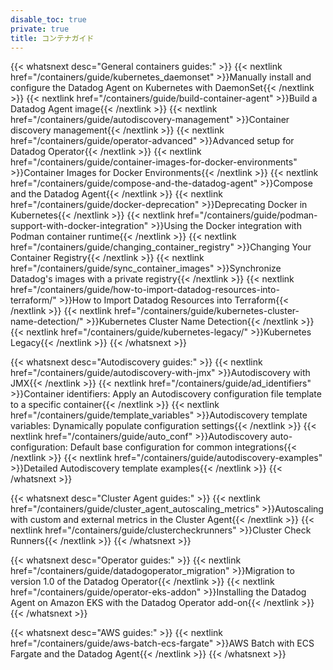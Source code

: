 ```yaml
---
disable_toc: true
private: true
title: コンテナガイド
---
```


{{< whatsnext desc="General containers guides:" >}}
    {{< nextlink href="/containers/guide/kubernetes_daemonset" >}}Manually install and configure the Datadog Agent on Kubernetes with DaemonSet{{< /nextlink >}}
    {{< nextlink href="/containers/guide/build-container-agent" >}}Build a Datadog Agent image{{< /nextlink >}}
    {{< nextlink href="/containers/guide/autodiscovery-management" >}}Container discovery management{{< /nextlink >}}
    {{< nextlink href="/containers/guide/operator-advanced" >}}Advanced setup for Datadog Operator{{< /nextlink >}}
    {{< nextlink href="/containers/guide/container-images-for-docker-environments" >}}Container Images for Docker Environments{{< /nextlink >}}
    {{< nextlink href="/containers/guide/compose-and-the-datadog-agent" >}}Compose and the Datadog Agent{{< /nextlink >}}
    {{< nextlink href="/containers/guide/docker-deprecation" >}}Deprecating Docker in Kubernetes{{< /nextlink >}}
    {{< nextlink href="/containers/guide/podman-support-with-docker-integration" >}}Using the Docker integration with Podman container runtime{{< /nextlink >}}
    {{< nextlink href="/containers/guide/changing_container_registry" >}}Changing Your Container Registry{{< /nextlink >}}
    {{< nextlink href="/containers/guide/sync_container_images" >}}Synchronize Datadog's images with a private registry{{< /nextlink >}}
    {{< nextlink href="/containers/guide/how-to-import-datadog-resources-into-terraform/" >}}How to Import Datadog Resources into Terraform{{< /nextlink >}}
    {{< nextlink href="/containers/guide/kubernetes-cluster-name-detection/" >}}Kubernetes Cluster Name Detection{{< /nextlink >}}
    {{< nextlink href="/containers/guide/kubernetes-legacy/" >}}Kubernetes Legacy{{< /nextlink >}}
{{< /whatsnext >}}

{{< whatsnext desc="Autodiscovery guides:" >}}
    {{< nextlink href="/containers/guide/autodiscovery-with-jmx" >}}Autodiscovery with JMX{{< /nextlink >}}
    {{< nextlink href="/containers/guide/ad_identifiers" >}}Container identifiers: Apply an Autodiscovery configuration file template to a specific container{{< /nextlink >}}
    {{< nextlink href="/containers/guide/template_variables" >}}Autodiscovery template variables: Dynamically populate configuration settings{{< /nextlink >}}
    {{< nextlink href="/containers/guide/auto_conf" >}}Autodiscovery auto-configuration: Default base configuration for common integrations{{< /nextlink >}}
    {{< nextlink href="/containers/guide/autodiscovery-examples" >}}Detailed Autodiscovery template examples{{< /nextlink >}}
{{< /whatsnext >}}

{{< whatsnext desc="Cluster Agent guides:" >}}
    {{< nextlink href="/containers/guide/cluster_agent_autoscaling_metrics" >}}Autoscaling with custom and external metrics in the Cluster Agent{{< /nextlink >}}
    {{< nextlink href="/containers/guide/clustercheckrunners" >}}Cluster Check Runners{{< /nextlink >}}
{{< /whatsnext >}}

{{< whatsnext desc="Operator guides:" >}}
    {{< nextlink href="/containers/guide/datadogoperator_migration" >}}Migration to version 1.0 of the Datadog Operator{{< /nextlink >}}
    {{< nextlink href="/containers/guide/operator-eks-addon" >}}Installing the Datadog Agent on Amazon EKS with the Datadog Operator add-on{{< /nextlink >}}
{{< /whatsnext >}}

{{< whatsnext desc="AWS guides:" >}}
    {{< nextlink href="/containers/guide/aws-batch-ecs-fargate" >}}AWS Batch with ECS Fargate and the Datadog Agent{{< /nextlink >}}
{{< /whatsnext >}}